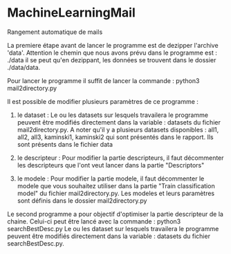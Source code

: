 # MachineLearningMail
Rangement automatique de mails

La premiere étape avant de lancer le programme est de dezipper l'archive 'data'. Attention le chemin que nous avons prévu dans le programme est : ./data il se peut qu'en dezippant, les données se trouvent dans le dossier ./data/data.

Pour lancer le programme il suffit de lancer la commande :
python3 mail2directory.py

Il est possible de modifier plusieurs paramètres de ce programme :

1) le dataset :
Le ou les datasets sur lesquels travailera le programme peuvent être modifiés directement dans la variable : datasets du fichier mail2directory.py.
A noter qu'il y a plusieurs datasets disponibles : all1, all2, all3, kaminski1, kaminski2 qui sont présentés dans le rapport. Ils sont présents dans le fichier data

2) le descripteur :
Pour modifier la partie descripteurs, il faut décommenter les descripteurs que l'ont veut lancer dans la partie "Descriptors"

3) le modele :
Pour modifier la partie modele, il faut décommenter le modele que vous souhaitez utiliser dans la partie "Train classification model" du fichier mail2directory.py. Les modeles et leurs paramètres sont définis dans le dossier mail2directory.py


Le second programme a pour objectif d'optimiser la partie descripteur de la chaine. Celui-ci peut être lancé avec la commande :
python3 searchBestDesc.py
Le ou les dataset sur lesquels travailera le programme peuvent être modifiés directement dans la variable : datasets du fichier searchBestDesc.py.